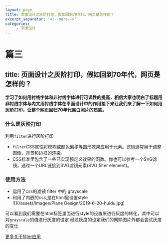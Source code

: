```yaml
---
layout: page
title: 页面设计之灰阶打印，假如回到70年代，网页是怎样的？
excerpt_separator: "<!--more-->"
categories:
     - 平面设计
---
```


# 篇三
## title: 页面设计之灰阶打印，假如回到70年代，网页是怎样的？
#### 学习了如何用衬线字体和非衬线字体进行可读性的提高，相信大家也明白了标题用非衬线字体与内文用衬线字体在平面设计中的作用接下来让我们来了解一下如何用灰阶打印，让整个网页回归70年代黑白照片的质感。
<!--more-->
### 什么是灰阶打印
利用`filter`进行灰阶打印
- `filter`CSS属性将模糊或颜色偏移等图形效果应用于元素。滤镜通常用于调整图像，背景和边框的渲染。
-  CSS标准里包含了一些已实现预定义效果的函数。你也可以参考一个SVG滤镜，通过一个URL链接到SVG滤镜元素(SVG filter element)。
### 使用方法
-  运用了css的滤镜 filter 中的 grayscale
-  利用了内嵌的css,是在html里设置style  
![](/assets/images/Plane Design/2019-6-20-huidu.jpg)  

可以看到我们需要在html标签里面进行style的设置来进行灰度的转化，其中可以对`grayscale`的值进行灰度的设定
经过灰度的设定我们的网除图片外都会尝试灰度的变化

[更多关于filter应用](https://developer.mozilla.org/zh-CN/docs/Web/CSS/filter)
